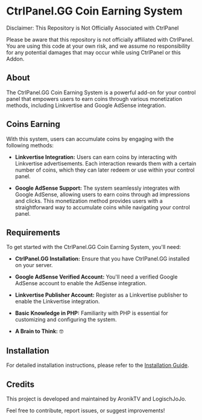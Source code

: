 # CtrlPanel.GG Coin Earning System

Disclaimer: This Repository is Not Officially Associated with CtrlPanel

Please be aware that this repository is not officially affiliated with CtrlPanel. You are using this code at your own risk, and we assume no responsibility for any potential damages that may occur while using CtrlPanel or this Addon.

## About

The CtrlPanel.GG Coin Earning System is a powerful add-on for your control panel that empowers users to earn coins through various monetization methods, including Linkvertise and Google AdSense integration.

## Coins Earning

With this system, users can accumulate coins by engaging with the following methods:

- **Linkvertise Integration:** Users can earn coins by interacting with Linkvertise advertisements. Each interaction rewards them with a certain number of coins, which they can later redeem or use within your control panel.

- **Google AdSense Support:** The system seamlessly integrates with Google AdSense, allowing users to earn coins through ad impressions and clicks. This monetization method provides users with a straightforward way to accumulate coins while navigating your control panel.

## Requirements

To get started with the CtrlPanel.GG Coin Earning System, you'll need:

- **CtrlPanel.GG Installation:** Ensure that you have CtrlPanel.GG installed on your server.

- **Google AdSense Verified Account:** You'll need a verified Google AdSense account to enable the AdSense integration.

- **Linkvertise Publisher Account:** Register as a Linkvertise publisher to enable the Linkvertise integration.

- **Basic Knowledge in PHP:** Familiarity with PHP is essential for customizing and configuring the system.

- **A Brain to Think:** 🤓

## Installation

For detailed installation instructions, please refer to the [Installation Guide](install.md).

## Credits

This project is developed and maintained by AronikTV and LogischJoJo.

Feel free to contribute, report issues, or suggest improvements!
